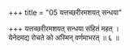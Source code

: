 +++
title = "05 यत्तच्छरीरमशयत् सन्धया"

+++
यत्तच्छरीरमशयत् सन्धया संहितं महत् ।  
येनेदमद्य रोचते को अस्मिन् वर्णमाभरत् ॥ ६ ॥